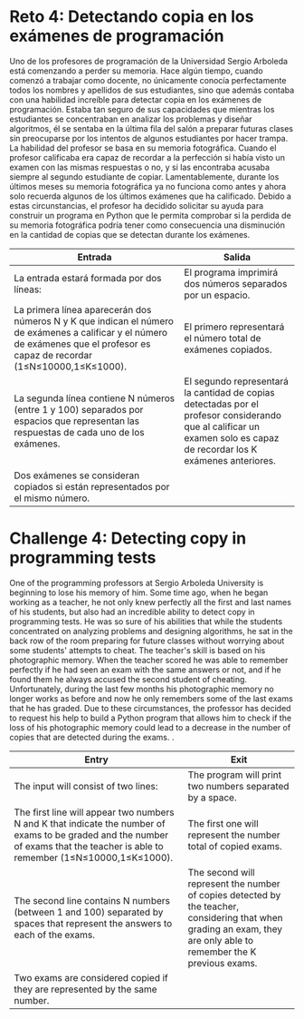 # Reto 4: Detectando copia en los exámenes de programación

Uno de los profesores de programación de la Universidad Sergio Arboleda está comenzando a perder su memoria. Hace algún tiempo, cuando comenzó a trabajar como docente, no únicamente conocía perfectamente todos los nombres y apellidos de sus estudiantes, sino que además contaba con una habilidad increíble para detectar copia en los exámenes de programación. Estaba tan seguro de sus capacidades que mientras los estudiantes se concentraban en analizar los problemas y diseñar algoritmos, él se sentaba en la última fila del salón a preparar futuras clases sin preocuparse por los intentos de algunos estudiantes por hacer trampa.
La habilidad del profesor se basa en su memoria fotográfica. Cuando el profesor calificaba era capaz de recordar a la perfección si había visto un examen con las mismas respuestas o no, y si las encontraba acusaba siempre al segundo estudiante de copiar. Lamentablemente, durante los últimos meses su memoria fotográfica ya no funciona como antes y ahora solo recuerda algunos de los últimos exámenes que ha calificado.
Debido a estas circunstancias, el profesor ha decidido solicitar su ayuda para construir un programa en Python que le permita comprobar si la perdida de su memoria fotográfica podría tener como consecuencia una disminución en la cantidad de copias que se detectan durante los exámenes.

|Entrada|Salida|
|-------|------|
|La entrada estará formada por dos líneas:|El programa imprimirá dos números separados por un espacio.|
|La primera línea aparecerán dos números N y K que indican el número de exámenes a calificar y el número de exámenes que el profesor es capaz de recordar (1≤N≤10000,1≤K≤1000).|El primero representará el número total de exámenes copiados.|
|La segunda línea contiene N números (entre 1 y 100) separados por espacios que representan las respuestas de cada uno de los exámenes.|El segundo representará la cantidad de copias detectadas por el profesor considerando que al calificar un examen solo es capaz de recordar los K exámenes anteriores.|
|Dos exámenes se consideran copiados si están representados por el mismo número.|

# Challenge 4: Detecting copy in programming tests

One of the programming professors at Sergio Arboleda University is beginning to lose his memory of him. Some time ago, when he began working as a teacher, he not only knew perfectly all the first and last names of his students, but also had an incredible ability to detect copy in programming tests. He was so sure of his abilities that while the students concentrated on analyzing problems and designing algorithms, he sat in the back row of the room preparing for future classes without worrying about some students' attempts to cheat.
The teacher's skill is based on his photographic memory. When the teacher scored he was able to remember perfectly if he had seen an exam with the same answers or not, and if he found them he always accused the second student of cheating. Unfortunately, during the last few months his photographic memory no longer works as before and now he only remembers some of the last exams that he has graded.
Due to these circumstances, the professor has decided to request his help to build a Python program that allows him to check if the loss of his photographic memory could lead to a decrease in the number of copies that are detected during the exams. .

| Entry | Exit |
| ------- | ------ |
| The input will consist of two lines: | The program will print two numbers separated by a space. |
| The first line will appear two numbers N and K that indicate the number of exams to be graded and the number of exams that the teacher is able to remember (1≤N≤10000,1≤K≤1000). | The first one will represent the number total of copied exams.
| The second line contains N numbers (between 1 and 100) separated by spaces that represent the answers to each of the exams. | The second will represent the number of copies detected by the teacher, considering that when grading an exam, they are only able to remember the K previous exams.
| Two exams are considered copied if they are represented by the same number. | 
